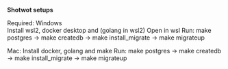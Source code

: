 **Shotwot setups**

Required:
  Windows  
    Install wsl2, docker desktop and (golang in wsl2)
    Open in wsl Run: make postgres -> make createdb -> make install_migrate -> make migrateup

  Mac:
    Install docker, golang and make
    Run: make postgres -> make createdb -> make install_migrate -> make migrateup
    
